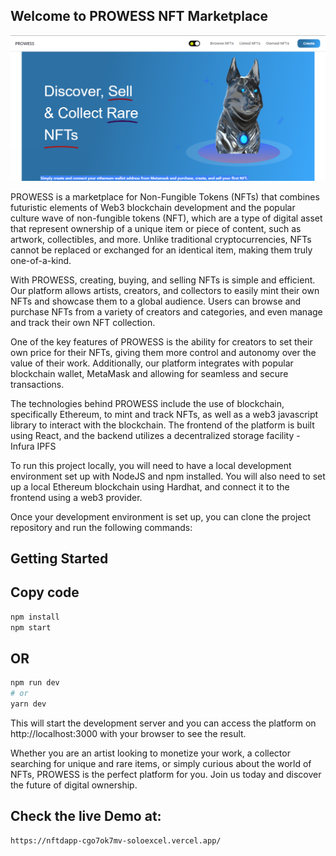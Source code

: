 
## Welcome to PROWESS NFT Marketplace

![App Screenshot](assets/Screenshot.png)


PROWESS is a marketplace for Non-Fungible Tokens (NFTs) that combines futuristic elements of Web3 blockchain development and the popular culture wave of non-fungible tokens (NFT), which are a type of digital asset that represent ownership of a unique item or piece of content, such as artwork, collectibles, and more. Unlike traditional cryptocurrencies, NFTs cannot be replaced or exchanged for an identical item, making them truly one-of-a-kind.

With PROWESS, creating, buying, and selling NFTs is simple and efficient. Our platform allows artists, creators, and collectors to easily mint their own NFTs and showcase them to a global audience. Users can browse and purchase NFTs from a variety of creators and categories, and even manage and track their own NFT collection.

One of the key features of PROWESS is the ability for creators to set their own price for their NFTs, giving them more control and autonomy over the value of their work. Additionally, our platform integrates with popular blockchain wallet, MetaMask and allowing for seamless and secure transactions.

The technologies behind PROWESS include the use of blockchain, specifically Ethereum, to mint and track NFTs, as well as a web3 javascript library to interact with the blockchain. The frontend of the platform is built using React, and the backend utilizes a decentralized storage facility - Infura IPFS

To run this project locally, you will need to have a local development environment set up with NodeJS and npm installed. You will also need to set up a local Ethereum blockchain using Hardhat, and connect it to the frontend using a web3 provider.

Once your development environment is set up, you can clone the project repository and run the following commands:



## Getting Started

## Copy code

```bash 
npm install
npm start

```
## OR 

```bash
npm run dev
# or
yarn dev
```

This will start the development server and you can access the platform on http://localhost:3000 with your browser to see the result.


Whether you are an artist looking to monetize your work, a collector searching for unique and rare items, or simply curious about the world of NFTs, PROWESS is the perfect platform for you. Join us today and discover the future of digital ownership.


## Check the live Demo at:
```bash
https://nftdapp-cgo7ok7mv-soloexcel.vercel.app/
```



